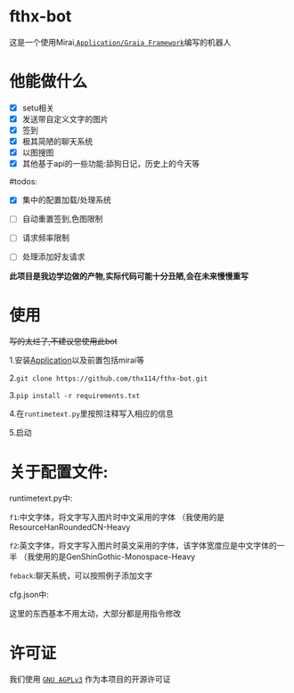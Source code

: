 # fthx-bot
这是一个使用Mirai,[`Application/Graia Framework`](https://github.com/GraiaProject/Application)编写的机器人


# 他能做什么

+ [x] setu相关
+ [x] 发送带自定义文字的图片
+ [x] 签到
+ [x] 极其简陋的聊天系统
+ [x] 以图搜图
+ [x] 其他基于api的一些功能:舔狗日记，历史上的今天等

#todos:

+ [x] 集中的配置加载/处理系统
+ [ ] 自动重置签到,色图限制
+ [ ] 请求频率限制
+ [ ] 处理添加好友请求


**此项目是我边学边做的产物,实际代码可能十分丑陋,会在未来慢慢重写**

# 使用

~~写的太烂了,不建议您使用此bot~~

  1.安装[Application](https://github.com/GraiaProject/Application)以及前置包括mirai等

  2.`git clone https://github.com/thx114/fthx-bot.git`

  3.`pip install -r requirements.txt`
  
  4.在`runtimetext.py`里按照注释写入相应的信息
 
  5.启动

# 关于配置文件:

runtimetext.py中:

  `f1`:中文字体，将文字写入图片时中文采用的字体 （我使用的是ResourceHanRoundedCN-Heavy

  `f2`:英文字体，将文字写入图片时英文采用的字体，该字体宽度应是中文字体的一半 （我使用的是GenShinGothic-Monospace-Heavy

  `feback`:聊天系统，可以按照例子添加文字

cfg.json中:

  这里的东西基本不用太动，大部分都是用指令修改
  
# 许可证

我们使用 [`GNU AGPLv3`](https://choosealicense.com/licenses/agpl-3.0/) 作为本项目的开源许可证
